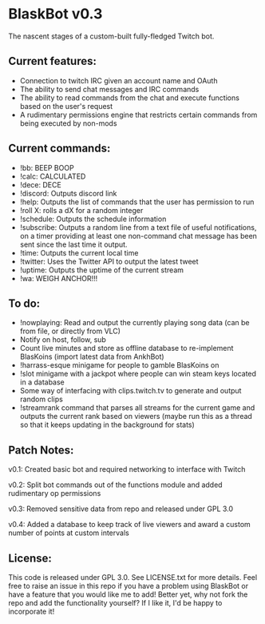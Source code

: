 # BlaskBot v0.3 #

The nascent stages of a custom-built fully-fledged Twitch bot.

## Current features: ##
* Connection to twitch IRC given an account name and OAuth
* The ability to send chat messages and IRC commands
* The ability to read commands from the chat and execute functions based on the user's request
* A rudimentary permissions engine that restricts certain commands from being executed by non-mods

## Current commands: ##
* !bb: BEEP BOOP
* !calc: CALCULATED
* !dece: DECE
* !discord: Outputs discord link
* !help: Outputs the list of commands that the user has permission to run
* !roll X: rolls a dX for a random integer
* !schedule: Outputs the schedule information
* !subscribe: Outputs a random line from a text file of useful notifications, on a timer providing at least one non-command chat message has been sent since the last time it output.
* !time: Outputs the current local time
* !twitter: Uses the Twitter API to output the latest tweet
* !uptime: Outputs the uptime of the current stream
* !wa: WEIGH ANCHOR!!!

## To do: ##
* !nowplaying: Read and output the currently playing song data (can be from file, or directly from VLC)
* Notify on host, follow, sub
* Count live minutes and store as offline database to re-implement BlasKoins (import latest data from AnkhBot)
* !harrass-esque minigame for people to gamble BlasKoins on
* !slot minigame with a jackpot where people can win steam keys located in a database
* Some way of interfacing with clips.twitch.tv to generate and output random clips
* !streamrank command that parses all streams for the current game and outputs the current rank based on viewers (maybe run this as a thread so that it keeps updating in the background for stats)



## Patch Notes: ##
v0.1: Created basic bot and required networking to interface with Twitch

v0.2: Split bot commands out of the functions module and added rudimentary op permissions

v0.3: Removed sensitive data from repo and released under GPL 3.0

v0.4: Added a database to keep track of live viewers and award a custom number of points at custom intervals


## License: ##
This code is released under GPL 3.0. See LICENSE.txt for more details.
Feel free to raise an issue in this repo if you have a problem using BlaskBot or have a feature that you would like me to add!
Better yet, why not fork the repo and add the functionality yourself? If I like it, I'd be happy to incorporate it!
